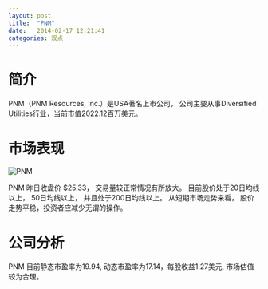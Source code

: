 ```yaml
---
layout: post
title:  "PNM"
date:   2014-02-17 12:21:41
categories: 观点
---
```


# 简介
PNM（PNM Resources, Inc.）是USA著名上市公司，
公司主要从事Diversified Utilities行业，当前市值2022.12百万美元。

# 市场表现

![PNM](http://finviz.com/chart.ashx?t=PNM&ty=c&ta=1&p=d&s=l)

PNM 昨日收盘价 $25.33，
交易量较正常情况有所放大。
目前股价处于20日均线以上，
50日均线以上，
并且处于200日均线以上。
从短期市场走势来看，
股价走势平稳，投资者应减少无谓的操作。

# 公司分析
PNM 目前静态市盈率为19.94, 动态市盈率为17.14，每股收益1.27美元,
市场估值较为合理。
